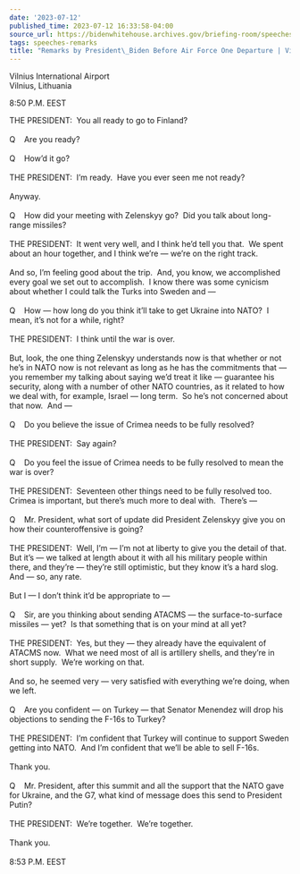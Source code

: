 ```yaml
---
date: '2023-07-12'
published_time: 2023-07-12 16:33:58-04:00
source_url: https://bidenwhitehouse.archives.gov/briefing-room/speeches-remarks/2023/07/12/remarks-by-president-biden-before-air-force-one-departure-vilnius-lithuania/
tags: speeches-remarks
title: "Remarks by President\_Biden Before Air Force One Departure | Vilnius,\_Lithuania"
---
```

 
Vilnius International Airport  
Vilnius, Lithuania

8:50 P.M. EEST

THE PRESIDENT:  You all ready to go to Finland?  
   
Q    Are you ready?  
   
Q    How’d it go?  
   
THE PRESIDENT:  I’m ready.  Have you ever seen me not ready?   
   
Anyway.  
   
Q    How did your meeting with Zelenskyy go?  Did you talk about
long-range missiles?  
   
THE PRESIDENT:  It went very well, and I think he’d tell you that.  We
spent about an hour together, and I think we’re — we’re on the right
track.   
   
And so, I’m feeling good about the trip.  And, you know, we accomplished
every goal we set out to accomplish.  I know there was some cynicism
about whether I could talk the Turks into Sweden and —  
   
Q    How — how long do you think it’ll take to get Ukraine into NATO?  I
mean, it’s not for a while, right?  
   
THE PRESIDENT:  I think until the war is over.   
   
But, look, the one thing Zelenskyy understands now is that whether or
not he’s in NATO now is not relevant as long as he has the commitments
that — you remember my talking about saying we’d treat it like —
guarantee his security, along with a number of other NATO countries, as
it related to how we deal with, for example, Israel — long term.  So
he’s not concerned about that now.  And —  
   
Q    Do you believe the issue of Crimea needs to be fully resolved?  
   
THE PRESIDENT:  Say again?  
   
Q    Do you feel the issue of Crimea needs to be fully resolved to mean
the war is over?  
   
THE PRESIDENT:  Seventeen other things need to be fully resolved too. 
Crimea is important, but there’s much more to deal with.  There’s —  
   
Q    Mr. President, what sort of update did President Zelenskyy give you
on how their counteroffensive is going?  
   
THE PRESIDENT:  Well, I’m — I’m not at liberty to give you the detail of
that.  But it’s — we talked at length about it with all his military
people within there, and they’re — they’re still optimistic, but they
know it’s a hard slog.  And — so, any rate.   
   
But I — I don’t think it’d be appropriate to —  
   
Q    Sir, are you thinking about sending ATACMS — the surface-to-surface
missiles — yet?  Is that something that is on your mind at all yet?  
   
THE PRESIDENT:  Yes, but they — they already have the equivalent of
ATACMS now.  What we need most of all is artillery shells, and they’re
in short supply.  We’re working on that.   
   
And so, he seemed very — very satisfied with everything we’re doing,
when we left.  
   
Q    Are you confident — on Turkey — that Senator Menendez will drop his
objections to sending the F-16s to Turkey?  
   
THE PRESIDENT:  I’m confident that Turkey will continue to support
Sweden getting into NATO.  And I’m confident that we’ll be able to sell
F-16s.  
   
Thank you.  
   
Q    Mr. President, after this summit and all the support that the NATO
gave for Ukraine, and the G7, what kind of message does this send to
President Putin?  
   
THE PRESIDENT:  We’re together.  We’re together.  
   
Thank you.  
   
8:53 P.M. EEST
